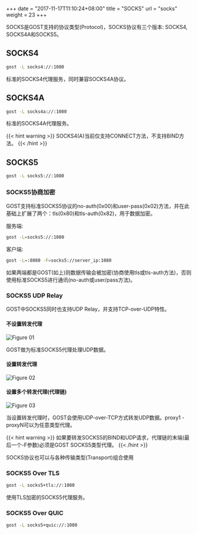 +++
date = "2017-11-17T11:10:24+08:00"
title = "SOCKS"
url = "socks"
weight = 23
+++

SOCKS是GOST支持的协议类型(Protocol)，SOCKS协议有三个版本: SOCKS4, SOCKS4A和SOCKS5。

## SOCKS4

```bash
gost -L socks4://:1080
```

标准的SOCKS4代理服务，同时兼容SOCKS4A协议。

## SOCKS4A

```bash
gost -L socks4a://:1080
```

标准的SOCKS4A代理服务。

{{< hint warning >}}
SOCKS4(A)当前仅支持CONNECT方法，不支持BIND方法。
{{< /hint >}}

## SOCKS5

```bash
gost -L socks5://:1080
```

### SOCKS5协商加密

GOST支持标准SOCKS5协议的no-auth(0x00)和user-pass(0x02)方法，并在此基础上扩展了两个：tls(0x80)和tls-auth(0x82)，用于数据加密。

服务端:

```bash
gost -L=socks5://:1080
```

客户端:

```bash
gost -L=:8080 -F=socks5://server_ip:1080
```

如果两端都是GOST(如上)则数据传输会被加密(协商使用tls或tls-auth方法)，否则使用标准SOCKS5进行通讯(no-auth或user/pass方法)。

### SOCKS5 UDP Relay

GOST中SOCKS5同时也支持UDP Relay，并支持TCP-over-UDP特性。

#### 不设置转发代理

![Figure 01](/gost/img/udp01.png)

GOST做为标准SOCKS5代理处理UDP数据。

#### 设置转发代理

![Figure 02](/gost/img/udp02.png)

#### 设置多个转发代理(代理链)

![Figure 03](/gost/img/udp03.png)

当设置转发代理时，GOST会使用UDP-over-TCP方式转发UDP数据。proxy1 - proxyN可以为任意类型代理。

{{< hint warning >}}
如果要转发SOCKS5的BIND和UDP请求，代理链的末端(最后一个-F参数)必须是GOST SOCKS5类型代理。
{{< /hint >}}

SOCKS协议也可以与各种传输类型(Transport)组合使用

### SOCKS5 Over TLS

```bash
gost -L socks5+tls://:1080
```

使用TLS加密的SOCKS5代理服务。

### SOCKS5 Over QUIC

```bash
gost -L socks5+quic://:1080
```
